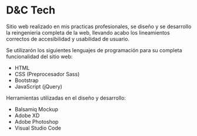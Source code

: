# D&C Tech

Sitio web realizado en mis practicas profesionales, se diseño y se desarrollo la reingenieria completa de la web, llevando acabo los lineamientos correctos de accesibilidad y usabilidad de usuario.

Se utilizarón los siguientes lenguajes de programación para su completa funcionalidad del sitio web:

* HTML
* CSS (Preprocesador Sass)
* Bootstrap
* JavaScript (jQuery)

Herramientas utilizadas en el diseño y desarrollo: 

* Balsamiq Mockup
* Adobe XD
* Adobe Photoshop
* Visual Studio Code